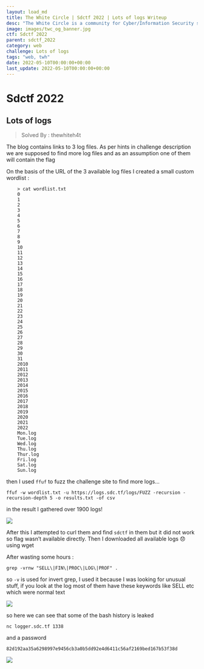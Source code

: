 ```yaml
---
layout: load_md
title: The White Circle | Sdctf 2022 | Lots of logs Writeup
desc: "The White Circle is a community for Cyber/Information Security students, enthusiasts and professionals. You can discuss anything related to Security, share your knowledge with others, get help when you need it and proceed further in your journey with amazing people from all over the world."
image: images/twc_og_banner.jpg
ctf: Sdctf 2022
parent: sdctf_2022
category: web
challenge: Lots of logs
tags: "web, twh"
date: 2022-05-10T00:00:00+00:00
last_update: 2022-05-10T00:00:00+00:00
---
```


<h1 class="heading card-title white-text">Sdctf 2022</h1>

## Lots of logs
> Solved By : thewhiteh4t

The blog contains links to 3 log files.
As per hints in challenge description we are supposed to find more log files and as an assumption one of them will contain the flag

On the basis of the URL of the 3 available log files I created a small custom wordlist :

```
    > cat wordlist.txt
    0
    1
    2
    3
    4
    5
    6
    7
    8
    9
    10
    11
    12
    13
    14
    15
    16
    17
    18
    19
    20
    21
    22
    23
    24
    25
    26
    27
    28
    29
    30
    31
    2010
    2011
    2012
    2013
    2014
    2015
    2016
    2017
    2018
    2019
    2020
    2021
    2022
    Mon.log
    Tue.log
    Wed.log
    Thu.log
    Thur.log
    Fri.log
    Sat.log
    Sun.log
```

then I used `ffuf` to fuzz the challenge site to find more logs…

```
ffuf -w wordlist.txt -u https://logs.sdc.tf/logs/FUZZ -recursion -recursion-depth 5 -o results.txt -of csv
```

in the result I gathered over 1900 logs!

![](https://i.imgur.com/SHZp6uE.png)


After this I attempted to curl them and find `sdctf` in them but it did not work so flag wasn’t available directly. Then I downloaded all available logs 😞 using wget

After wasting some hours :

```
grep -vrnw "SELL\|FIN\|PROC\|LOG\|PROF" .
```

so `-v` is used for invert grep, I used it because I was looking for unusual stuff, if you look at the log most of them have these keywords like SELL etc which were normal text

![](https://i.imgur.com/Dcap7mT.png)

so here we can see that some of the bash history is leaked

```
nc logger.sdc.tf 1338
```

and a password

```
82d192aa35a6298997e9456cb3a0b5dd92e4d6411c56af2169bed167b53f38d
```

![](https://i.imgur.com/vo6yoS6.png)
